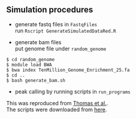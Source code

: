 ## Simulation procedures

- generate fastq files in `FastqFiles`  
run `Rscript GenerateSimulatedDataRed.R`  

- generate bam files  
put genome file under `random_genome`  
```
$ cd random_genome
$ module load BWA
$ bwa index TenMillion_Genome_Enrichment_25.fa
$ cd ..
$ bash generate_bam.sh
```

- peak calling by running scripts in `run_programs`


This was reproduced from [Thomas et al.](https://academic.oup.com/bib/article/18/3/441/2453291).  
The scripts were downloaded from [here](https://gb.ucsf.edu/bio/browser/rthomas/BenchmarkChIPseqPeakCallers_Code/).
